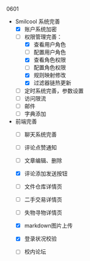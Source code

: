 0601

- Smilcool 系统完善
  - [x] 账户系统加密
  - [ ] 权限管理完善：
    - [x] 查看用户角色
    - [ ] 配置用户角色
    - [x] 查看角色权限
    - [ ] 配置角色权限
    - [x] 规则映射修改
    - [x] 过滤器链热更新
  - [ ] 定时系统完善，参数设置
  - [ ] 访问限流
  - [ ] 邮件
  - [ ] 字典添加
- 前端完善
  - [ ] 聊天系统完善
  - [ ] 评论点赞通知
  - [ ] 文章编辑、删除
  - [x] 评论添加发送按钮
  - [ ] 文件仓库详情页
  - [ ] 二手交易详情页
  - [ ] 失物寻物详情页
  - [x] markdown图片上传
  - [x] 登录状况校验
  - [ ] 校内论坛

